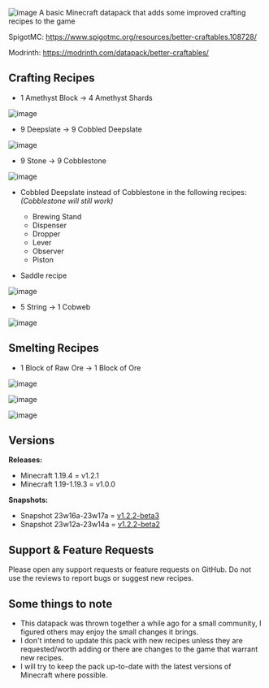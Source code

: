 ![image](https://i.imgur.com/amjnfkE.png)
A basic Minecraft datapack that adds some improved crafting recipes to the game

SpigotMC: https://www.spigotmc.org/resources/better-craftables.108728/

Modrinth: https://modrinth.com/datapack/better-craftables/

## Crafting Recipes

* 1 Amethyst Block -> 4 Amethyst Shards

![image](https://i.imgur.com/wMLqMer.png)

* 9 Deepslate -> 9 Cobbled Deepslate

![image](https://i.imgur.com/RPojUPe.png)

* 9 Stone -> 9 Cobblestone

![image](https://i.imgur.com/W0BsMUE.png)

* Cobbled Deepslate instead of Cobblestone in the following recipes: *(Cobblestone will still work)*

  * Brewing Stand
  * Dispenser
  * Dropper
  * Lever
  * Observer
  * Piston
  
* Saddle recipe

![image](https://i.imgur.com/0INIDRV.png)

* 5 String -> 1 Cobweb

![image](https://i.imgur.com/B1CIStT.png)

## Smelting Recipes

* 1 Block of Raw Ore -> 1 Block of Ore

![image](https://i.imgur.com/UhVkqND.png)

![image](https://i.imgur.com/JEUqM8O.png)

![image](https://i.imgur.com/9PpdfXw.png)

## Versions

**Releases:**

* Minecraft 1.19.4 = v1.2.1
* Minecraft 1.19-1.19.3 = v1.0.0

**Snapshots:**

* Snapshot 23w16a-23w17a = [v1.2.2-beta3](https://github.com/TheClassic36/Better-Craftables/releases/tag/v1.2.2-beta3)
* Snapshot 23w12a-23w14a = [v1.2.2-beta2](https://github.com/TheClassic36/Better-Craftables/releases/tag/v1.2.2-beta)

## Support & Feature Requests
Please open any support requests or feature requests on GitHub. Do not use the reviews to report bugs or suggest new recipes.

## Some things to note
* This datapack was thrown together a while ago for a small community, I figured others may enjoy the small changes it brings.
* I don't intend to update this pack with new recipes unless they are requested/worth adding or there are changes to the game that warrant new recipes.
* I will try to keep the pack up-to-date with the latest versions of Minecraft where possible.
